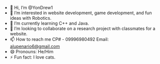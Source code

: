 - 👋 Hi, I’m @YonDrew1
- 👀 I’m interested in website development, game development, and fun ideas with Robotics.
- 🌱 I’m currently learning C++ and Java.
- 💞️ I’m looking to collaborate on a research project with classmates for a website.
- 📫 How to reach me CP# - 09996980492     Email: alupenario6@gmail.com
- 😄 Pronouns: He/Him
- ⚡ Fun fact: I love cats.

<!---
YonDrew1/YonDrew1 is a ✨ special ✨ repository because its `README.md` (this file) appears on your GitHub profile.
You can click the Preview link to take a look at your changes.
--->
